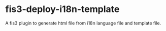 # fis3-deploy-i18n-template
A fis3 plugin to generate html file from i18n language file and template file.
